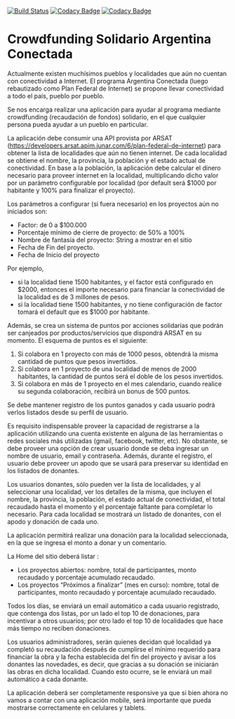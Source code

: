 [![Build Status](https://travis-ci.org/DesApp2020c2gN/DesApp2020c2gN.svg?branch=master)](https://travis-ci.org/DesApp2020c2gN/DesApp2020c2gN)
[![Codacy Badge](https://app.codacy.com/project/badge/Grade/bd5c2c52b7b94186aef44154fc6b9c50)](https://www.codacy.com/gh/DesApp2020c2gN/DesApp2020c2gN?utm_source=github.com&amp;utm_medium=referral&amp;utm_content=DesApp2020c2gN/DesApp2020c2gN&amp;utm_campaign=Badge_Grade)
[![Codacy Badge](https://app.codacy.com/project/badge/Coverage/bd5c2c52b7b94186aef44154fc6b9c50)](https://www.codacy.com/gh/DesApp2020c2gN/DesApp2020c2gN?utm_source=github.com&utm_medium=referral&utm_content=DesApp2020c2gN/DesApp2020c2gN&utm_campaign=Badge_Coverage)

# Crowdfunding Solidario Argentina Conectada

Actualmente existen muchísimos pueblos y localidades que aún no cuentan con conectividad a Internet. El programa Argentina Conectada (luego rebautizado como Plan Federal de Internet) se propone llevar conectividad a todo el país, pueblo por pueblo.

Se nos encarga realizar una aplicación para ayudar al programa mediante crowdfunding (recaudación de fondos) solidario, en el que cualquier persona pueda ayudar a un pueblo en particular.

La aplicación debe consumir una API provista por ARSAT (<https://developers.arsat.apim.junar.com/6/plan-federal-de-internet>) para obtener la lista de localidades que aún no tienen internet. De cada localidad se obtiene el nombre, la provincia, la población y el estado actual de conectividad. En base a la población, la aplicación debe calcular el dinero necesario para proveer internet en la localidad, multiplicando dicho valor por un parámetro configurable por localidad (por default será $1000 por habitante y 100% para finalizar el proyecto).

Los parámetros a configurar (si fuera necesario) en los proyectos aún no iniciados son:
  - Factor: de 0 a $100.000
  - Porcentaje mínimo de cierre de proyecto: de 50% a 100%
  - Nombre de fantasía del proyecto: String a mostrar en el sitio
  - Fecha de Fin del proyecto.
  - Fecha de Inicio del proyecto

Por ejemplo, 
  - si la localidad tiene 1500 habitantes, y el factor está configurado en $2000, entonces el importe necesario para financiar la conectividad de la localidad es de 3 millones de pesos.
  - si la localidad tiene 1500 habitantes, y no tiene configuración de factor tomará el default que es $1000 por habitante.

Además, se crea un sistema de puntos por acciones solidarias que podrán ser canjeados por productos/servicios que dispondrá ARSAT en su momento. El esquema de puntos es el siguiente:
1) Si colabora en 1 proyecto con más de 1000 pesos, obtendrá la misma cantidad de puntos que pesos invertidos.
2) Si colabora en 1 proyecto de una localidad de menos de 2000 habitantes, la cantidad de puntos será el doble de los pesos invertidos.
3) Si colabora en más de 1 proyecto en el mes calendario, cuando realice su segunda colaboración, recibirá un bonus de 500 puntos.

Se debe mantener registro de los puntos ganados y cada usuario podrá verlos listados desde su perfil de usuario.

Es requisito indispensable proveer la capacidad de registrarse a la aplicación utilizando una cuenta existente en alguna de las herramientas o redes sociales más utilizadas (gmail, facebook, twitter, etc). No obstante, se debe proveer una opción de crear usuario donde se deba ingresar un nombre de usuario, email y contraseña. Además, durante el registro, el usuario debe proveer un apodo que se usará para preservar su identidad en los listados de donantes.

Los usuarios donantes, sólo pueden ver la lista de localidades, y al seleccionar una localidad, ver los detalles de la misma, que incluyen el nombre, la provincia, la población, el estado actual de conectividad, el total recaudado hasta el momento y el porcentaje faltante para completar lo necesario. Para cada localidad se mostrará un listado de donantes, con el apodo y donación de cada uno.

La aplicación permitirá realizar una donación para la localidad seleccionada, en la que se ingresa el monto a donar y un comentario.

La Home del sitio deberá listar :
  - Los proyectos abiertos: nombre, total de participantes, monto recaudado y porcentaje acumulado recaudado.
  - Los proyectos “Próximos a finalizar” (mes en curso):  nombre, total de participantes, monto recaudado y porcentaje acumulado recaudado.

Todos los días, se enviará un email automático a cada usuario registrado, que contenga dos listas, por un lado el top 10 de donaciones, para incentivar a otros usuarios; por otro lado el top 10 de localidades que hace más tiempo no reciben donaciones.

Los usuarios administradores, serán quienes decidan qué localidad ya completó su recaudación después de cumplirse el mínimo requerido para financiar la obra y la fecha establecida del fin del proyecto y avisar a los donantes las novedades, es decir, que gracias a su donación se iniciarán las obras en dicha localidad. Cuando esto ocurre, se le enviará un mail automático a cada donante.

La aplicación deberá ser completamente responsive ya que si bien ahora no vamos a contar con una aplicación mobile, será importante que pueda mostrarse correctamente en celulares y tablets.
